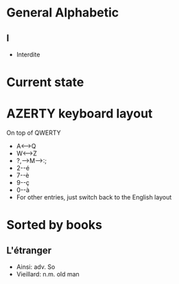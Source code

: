 # General Alphabetic
## I
- Interdite


# Current state

# AZERTY keyboard layout
On top of QWERTY
- A<-->Q
- W<-->Z
- ?,-->M-->:;
- 2--é
- 7--è
- 9--ç
- 0--à
- For other entries, just switch back to the English layout


# Sorted by books
## L'étranger
- Ainsi: adv.  So
- Vieillard: n.m.   old man


